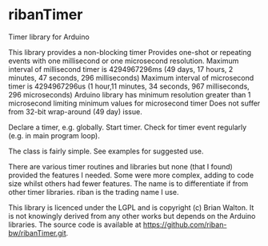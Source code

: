 ribanTimer
==========

Timer library for Arduino

This library provides a non-blocking timer
Provides one-shot or repeating events with one millisecond or one microsecond resolution.
Maximum interval of millisecond timer is 4294967296ms (49 days, 17 hours, 2 minutes, 47 seconds, 296 milliseconds)
Maximum interval of microsecond timer is 4294967296us (1 hour,11 minutes, 34 seconds, 967 milliseconds, 296 microseconds)
Arduino library has minimum resolution greater than 1 microsecond limiting minimum values for microsecond timer
Does not suffer from 32-bit wrap-around (49 day) issue.

Declare a timer, e.g. globally.
Start timer.
Check for timer event regularly (e.g. in main program loop).

The class is fairly simple. See examples for suggested use.

There are various timer routines and libraries but none (that I found) provided the features I needed. Some were more complex, adding to code size whilst others had fewer features.
The name is to differentiate if from other timer libraries. riban is the trading name I use.

This library is licenced under the LGPL and is copyright (c) Brian Walton. It is not knowingly derived from any other works but depends on the Arduino libraries.
The source code is available at https://github.com/riban-bw/ribanTimer.git.
